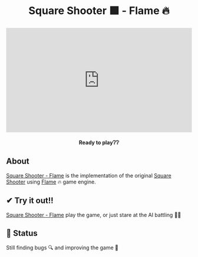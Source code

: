 <div align="center">
    <h1>Square Shooter 🟩 - Flame 🔥</h1>
</div>

<div style="position: relative; padding-bottom: 56.25%; height: 0;">

<iframe src="https://www.loom.com/embed/7dc3ec90976c46739c2256348ea71d3a" frameborder="0" webkitallowfullscreen mozallowfullscreen allowfullscreen style="position: absolute; top: 0; left: 0; width: 100%; height: 100%;"></iframe>

</div>

<h4 align="center"> 
	Ready to play❔❔
</h4>

## About
[Square Shooter - Flame](https://github.com/namzug16/squareshooter_flame) is the
implementation of the original [Square Shooter](https://github.com/namzug16/square-shooter) 
using [Flame](https://github.com/flame-engine/flame) 🔥 game engine. 

## ✔ Try it out!!
[Square Shooter - Flame](https://namzug16.github.io/squareshooter_flame/#/) play the game, or just stare at the AI battling 🔫🔫

## 📝 Status
Still finding bugs 🔍 and improving the game 🚧

